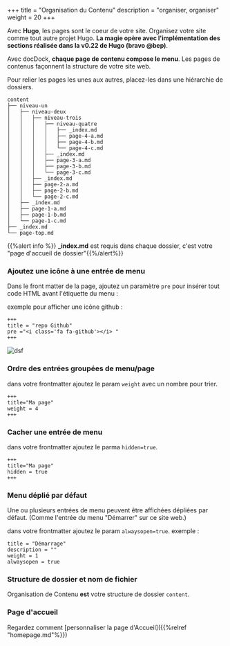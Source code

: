 +++
title = "Organisation du Contenu"
description = "organiser, organiser"
weight = 20
+++

Avec **Hugo**, les pages sont le coeur de votre site. Organisez votre site comme tout autre projet Hugo. **La magie opère avec l'implémentation des sections réalisée dans la v0.22 de Hugo (bravo @bep)**.

Avec docDock, **chaque page de contenu compose le menu**. Les pages de contenus façonnent la structure de votre site web.

Pour relier les pages les unes aux autres, placez-les dans une hiérarchie de dossiers. 

```
content
├── niveau-un
│   ├── niveau-deux
│   │   ├── niveau-trois
│   │   │   ├── niveau-quatre
│   │   │   │   ├── _index.md
│   │   │   │   ├── page-4-a.md
│   │   │   │   ├── page-4-b.md
│   │   │   │   └── page-4-c.md
│   │   │   ├── _index.md
│   │   │   ├── page-3-a.md
│   │   │   ├── page-3-b.md
│   │   │   └── page-3-c.md
│   │   ├── _index.md
│   │   ├── page-2-a.md
│   │   ├── page-2-b.md
│   │   └── page-2-c.md
│   ├── _index.md
│   ├── page-1-a.md
│   ├── page-1-b.md
│   └── page-1-c.md
├── _index.md
└── page-top.md
```


{{%alert info %}} **_index.md** est requis dans chaque dossier, c'est votre "page d'accueil de dossier"{{%/alert%}}


### Ajoutez une icône à une entrée de menu

Dans le front matter de la page, ajoutez un paramètre `pre` pour insérer tout code HTML avant l'étiquette du menu : 

exemple pour afficher une icône github :

	+++
	title = "repo Github"
	pre ="<i class='fa fa-github'></i> "
	+++

![dsf](https://monosnap.com/file/5QFj1mxo5R4N8bkGX6BTsgoGhsx0H7.png)

<!-- ### Customize menu entry label

Add a `name` param next to `[menu.main]`

	+++
	[menu.main]
	parent = ""
	identifier = "repo"
	pre ="<i class='fa fa-github'></i> "
	name = "Github repo"
	+++ -->

<!-- ### Créer une redirection de page
Ajoutez un paramètre `url` à côté de `[menu.main]`

	+++
	[menu.main]
	parent = "page"
	identifier = "page-images"
	weight = 23
	url = "/shortcode/image/"
	+++

{{%alert info%}}Look at the menu "Create Page/About images" which redirects to "Shortcodes/image{{%/alert%}}
 -->
### Ordre des entrées groupées de menu/page

dans votre frontmatter ajoutez le param `weight` avec un nombre pour trier.

	+++
	title="Ma page"
	weight = 4
	+++


### Cacher une entrée de menu

dans votre frontmatter ajoutez le parma `hidden=true`.

	+++
	title="Ma page"
	hidden = true
	+++


### Menu déplié par défaut

Une ou plusieurs entrées de menu peuvent être affichées dépliées par défaut. (Comme l'entrée du menu "Démarrer" sur ce site web.)

dans votre frontmatter ajoutez le param `alwaysopen=true`.
exemple :

```
title = "Démarrage"
description = ""
weight = 1
alwaysopen = true
```

### Structure de dossier et nom de fichier

Organisation de Contenu **est** votre structure de dossier  `content`.

### Page d'accueil

Regardez comment [personnaliser la page d'Accueil]({{%relref "homepage.md"%}}) 



